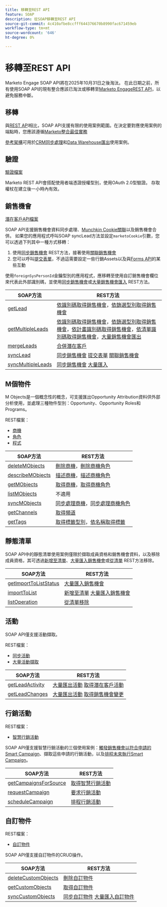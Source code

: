 ```yaml
---
title: 移轉至REST API
feature: SOAP
description: 從SOAP移轉至REST API
source-git-commit: 4c410afbe8ccfff644376670b8990fac671459eb
workflow-type: tm+mt
source-wordcount: '646'
ht-degree: 0%

---
```



# 移轉至REST API

Marketo Engage SOAP API將在2025年10月31日之後淘汰。 在此日期之前，所有使用SOAP API的現有整合應該已淘汰或移轉至[Marketo EngageREST API](https://experienceleague.adobe.com/en/docs/marketo-developer/marketo/rest/rest-api)，以避免服務中斷。

## 移轉

與[REST AP](https://experienceleague.adobe.com/en/docs/marketo-developer/marketo/rest/rest-api)I相比，SOAP API支援有限的使用案例範圍。在決定要對應使用案例的端點時，您應該遵循[Marketo整合最佳實務](https://experienceleague.adobe.com/en/docs/marketo-developer/marketo/rest/marketo-integration-best-practices)

[參考架構](https://experienceleague.adobe.com/en/docs/marketo-developer/marketo/rest/reference-architectures)可用於[CRM同步處理](https://experienceleague.adobe.com/docs/marketo-developer/assets/sync-architecture-whitepaper.pdf?lang=en)和[Data Warehouse匯出](https://experienceleague.adobe.com/docs/marketo-developer/assets/reference_architecture.pdf?lang=en)使用案例。

## 驗證

[驗證檔案](https://experienceleague.adobe.com/en/docs/marketo-developer/marketo/rest/authentication)

Marketo REST API會搭配使用者端憑證授權型別，使用OAuth 2.0型驗證。 存取權杖在建立後一小時內有效。

## 銷售機會

[潛在客戶API檔案](https://experienceleague.adobe.com/en/docs/marketo-developer/marketo/rest/lead-database/leads)

SOAP API支援銷售機會資料同步處理、[Munchkin Cookie關聯](https://experienceleague.adobe.com/en/docs/marketo-developer/marketo/javascriptapi/leadtracking/lead-tracking)以及銷售機會合併。 如果您的應用程式呼叫SOAP syncLead方法並設定`marketoCookie`引數，您可以透過下列其中一種方式移轉：

1. 使用[同步銷售機會](https://developer.adobe.com/marketo-apis/api/mapi/#operation/syncLeadUsingPOST) REST方法，接著使用[關聯銷售機會](https://developer.adobe.com/marketo-apis/api/mapi/#operation/associateLeadUsingPOST)
2. 您可以呼叫[提交表單](https://experienceleague.adobe.com/en/docs/marketo-developer/marketo/rest/lead-database/leads&quot;%20\l%20&quot;submit-form)，不過這需要設定一些行銷Assets以及與[Forms API](https://experienceleague.adobe.com/en/docs/marketo-developer/marketo/rest/assets/forms)的某些互動

使用`foreignSysPersonId`金鑰型別的應用程式，應移轉至使用自訂銷售機會欄位來代表此外部識別碼，並使用[同步銷售機會](https://experienceleague.adobe.com/en/docs/marketo-developer/marketo/rest/lead-database/leads#create-and-update)或[大量銷售機會匯入](https://experienceleague.adobe.com/en/docs/marketo-developer/marketo/rest/bulk-import/bulk-lead-import) REST方法。

| SOAP方法 | REST方法 |
| --- | --- |
| [getLead](https://experienceleague.adobe.com/en/docs/marketo-developer/marketo/soap/leads/getlead) | [依識別碼取得銷售機會](https://developer.adobe.com/marketo-apis/api/mapi/#operation/getLeadByIdUsingGET)，[依篩選型別取得銷售機會](https://developer.adobe.com/marketo-apis/api/mapi/#operation/getLeadsByFilterUsingGET) |
| [getMultipleLeads](https://experienceleague.adobe.com/en/docs/marketo-developer/marketo/soap/leads/getmultipleleads) | [依識別碼取得銷售機會](https://developer.adobe.com/marketo-apis/api/mapi/#operation/getLeadByIdUsingGET)，[依篩選型別取得銷售機會](https://developer.adobe.com/marketo-apis/api/mapi/#operation/getLeadsByFilterUsingGET)，[依計畫識別碼取得銷售機會](https://developer.adobe.com/marketo-apis/api/mapi/#operation/getLeadsByProgramIdUsingGET)，[依清單識別碼取得銷售機會](https://developer.adobe.com/marketo-apis/api/mapi/#operation/getLeadsByListIdUsingGET)，[大量銷售機會匯出](https://developer.adobe.com/marketo-apis/api/mapi/#tag/Bulk-Export-Leads) |
| [mergeLeads](https://experienceleague.adobe.com/en/docs/marketo-developer/marketo/soap/leads/mergeleads) | [合併潛在客戶](https://developer.adobe.com/marketo-apis/api/mapi/#operation/mergeLeadsUsingPOST) |
| [syncLead](https://experienceleague.adobe.com/en/docs/marketo-developer/marketo/soap/leads/synclead) | [同步銷售機會](https://developer.adobe.com/marketo-apis/api/mapi/#operation/syncLeadUsingPOST) [提交表單](https://developer.adobe.com/marketo-apis/api/mapi/#operation/SubmitFormUsingPOST) [關聯銷售機會](https://developer.adobe.com/marketo-apis/api/mapi/#operation/associateLeadUsingPOST) |
| [syncMultipleLeads](https://experienceleague.adobe.com/en/docs/marketo-developer/marketo/soap/leads/syncmultipleleads) | [同步銷售機會](https://developer.adobe.com/marketo-apis/api/mapi/#operation/syncLeadUsingPOST) [大量匯入](https://developer.adobe.com/marketo-apis/api/mapi/#tag/Bulk-Import-Leads) |

## M個物件

M Objects是一個概念性的概念，可支援匯出Opportunity Attribution資料供外部分析使用，並處理三種物件型別：Opportunity、Opportunity Roles和Programs。

REST檔案：

- [商機](https://experienceleague.adobe.com/en/docs/marketo-developer/marketo/rest/lead-database/opportunities)
- [角色](https://experienceleague.adobe.com/en/docs/marketo-developer/marketo/rest/lead-database/opportunity-roles)
- [程式](https://experienceleague.adobe.com/en/docs/marketo-developer/marketo/rest/assets/programs)

| SOAP方法 | REST方法 |
| --- | --- |
| [deleteMObjects](https://experienceleague.adobe.com/en/docs/marketo-developer/marketo/soap/marketo-objects/deletemobjects) | [刪除商機](https://developer.adobe.com/marketo-apis/api/mapi/#operation/deleteOpportunitiesUsingPOST)，[刪除商機角色](https://developer.adobe.com/marketo-apis/api/mapi/#operation/deleteOpportunityRolesUsingPOST) |
| [describeMObjects](https://experienceleague.adobe.com/en/docs/marketo-developer/marketo/soap/marketo-objects/describemobject) | [描述商機](https://developer.adobe.com/marketo-apis/api/mapi/#operation/describeUsingGET_4)，[描述商機角色](https://developer.adobe.com/marketo-apis/api/mapi/#operation/describeOpportunityRoleUsingGET) |
| [getMObjects](https://experienceleague.adobe.com/en/docs/marketo-developer/marketo/soap/marketo-objects/getmobjects) | [取得商機](https://developer.adobe.com/marketo-apis/api/mapi/#operation/getOpportunitiesUsingGET)，[取得商機角色](https://developer.adobe.com/marketo-apis/api/mapi/#operation/describeOpportunityRoleUsingGET) |
| [listMObjects](https://experienceleague.adobe.com/en/docs/marketo-developer/marketo/soap/marketo-objects/listmobjects) | 不適用 |
| [syncMObjects](https://experienceleague.adobe.com/en/docs/marketo-developer/marketo/soap/marketo-objects/syncmobjects) | [同步處理商機](https://developer.adobe.com/marketo-apis/api/mapi/#operation/syncOpportunitiesUsingPOST)，[同步處理商機角色](https://developer.adobe.com/marketo-apis/api/mapi/#operation/syncOpportunityRolesUsingPOST) |
| [getChannels](https://experienceleague.adobe.com/en/docs/marketo-developer/marketo/soap/programs/getchannels) | [取得頻道](https://developer.adobe.com/marketo-apis/api/asset/#operation/getAllChannelsUsingGET) |
| [getTags](https://experienceleague.adobe.com/en/docs/marketo-developer/marketo/soap/programs/gettags) | [取得標籤型別](https://developer.adobe.com/marketo-apis/api/asset/#operation/getTagTypesUsingGET)，[依名稱取得標籤](https://developer.adobe.com/marketo-apis/api/asset/#operation/getTagByNameUsingGET) |

## 靜態清單

SOAP API中的靜態清單使用案例僅限於擷取成員資格和銷售機會資料，以及移除成員資格，其可透過[新增至清單](https://developer.adobe.com/marketo-apis/api/mapi/#operation/addLeadsToListUsingPOST)、[大量匯入銷售機會](https://experienceleague.adobe.com/en/docs/marketo-developer/marketo/rest/bulk-import/bulk-lead-import)或[從清單](https://developer.adobe.com/marketo-apis/api/mapi/#operation/removeLeadsFromListUsingDELETE) REST方法移除。

| SOAP方法 | REST方法 |
| --- | --- |
| [getImportToListStatus](https://experienceleague.adobe.com/en/docs/marketo-developer/marketo/soap/static-lists/getimporttoliststatus) | [大量匯入銷售機會](https://developer.adobe.com/marketo-apis/api/mapi/#tag/Bulk-Import-Leads) |
| [importToList](https://experienceleague.adobe.com/en/docs/marketo-developer/marketo/soap/static-lists/importtolist) | [新增至清單](https://developer.adobe.com/marketo-apis/api/mapi/#operation/addLeadsToListUsingPOST) [大量匯入銷售機會](https://developer.adobe.com/marketo-apis/api/mapi/#tag/Bulk-Import-Leads) |
| [listOperation](https://experienceleague.adobe.com/en/docs/marketo-developer/marketo/soap/static-lists/listoperation) | [從清單移除](https://developer.adobe.com/marketo-apis/api/mapi/#operation/removeLeadsFromListUsingDELETE) |

## 活動

SOAP API僅支援活動擷取。

REST檔案：

- [同步活動](https://experienceleague.adobe.com/en/docs/marketo-developer/marketo/rest/lead-database/activities)
- [大量活動擷取](https://experienceleague.adobe.com/en/docs/marketo-developer/marketo/rest/bulk-extract/bulk-activity-extract)

| SOAP方法 | REST方法 |
| --- | --- |
| [getLeadActivity](https://experienceleague.adobe.com/en/docs/marketo-developer/marketo/soap/activities/getleadactivity) | [大量匯出活動](https://developer.adobe.com/marketo-apis/api/mapi/#tag/Bulk-Export-Activities) [取得潛在客戶活動](https://developer.adobe.com/marketo-apis/api/mapi/#operation/getLeadActivitiesUsingGET) |
| [getLeadChanges](https://experienceleague.adobe.com/en/docs/marketo-developer/marketo/soap/activities/getleadchanges) | [大量匯出活動](https://developer.adobe.com/marketo-apis/api/mapi/#tag/Bulk-Export-Activities) [取得銷售機會變更](https://developer.adobe.com/marketo-apis/api/mapi/#operation/getLeadChangesUsingGET) |

## 行銷活動

REST檔案：

- [智慧行銷活動](https://experienceleague.adobe.com/en/docs/marketo-developer/marketo/rest/assets/smart-campaigns&quot;%20\h%20HYPERLINK%20&quot;https://experienceleague.adobe.com/en/docs/marketo-developer/marketo/rest/assets/smart-campaigns)

SOAP API僅支援智慧行銷活動的三個使用案例：[觸發銷售機會以符合申請的Smart Campaign](https://experienceleague.adobe.com/en/docs/marketo-developer/marketo/rest/assets/smart-campaigns#trigger)、擷取這些申請的行銷活動，以及[排程未來執行Smart Campaign](https://experienceleague.adobe.com/en/docs/marketo-developer/marketo/rest/assets/smart-campaigns#schedule)。

| SOAP方法 | REST方法 |
| --- | --- |
| [getCampaignsForSource](https://experienceleague.adobe.com/en/docs/marketo-developer/marketo/soap/campaigns/getcampaignsforsource) | [取得智慧行銷活動](https://developer.adobe.com/marketo-apis/api/asset/#operation/getAllSmartCampaignsGET) |
| [requestCampaign](https://experienceleague.adobe.com/en/docs/marketo-developer/marketo/soap/campaigns/requestcampaign) | [要求行銷活動](https://developer.adobe.com/marketo-apis/api/mapi/#operation/triggerCampaignUsingPOST) |
| [scheduleCampaign](https://experienceleague.adobe.com/en/docs/marketo-developer/marketo/soap/campaigns/schedulecampaign) | [排程行銷活動](https://developer.adobe.com/marketo-apis/api/mapi/#operation/scheduleCampaignUsingPOST) |

## 自訂物件

REST檔案：

- [自訂物件](https://experienceleague.adobe.com/en/docs/marketo-developer/marketo/rest/lead-database/custom-objects&quot;%20\h%20HYPERLINK%20&quot;https://experienceleague.adobe.com/en/docs/marketo-developer/marketo/rest/lead-database/custom-objects)

SOAP API僅支援自訂物件的CRUD操作。

| SOAP方法 | REST方法 |
| --- | --- |
| [deleteCustomObjects](https://experienceleague.adobe.com/en/docs/marketo-developer/marketo/soap/custom-objects/deletecustomobjects) | [刪除自訂物件](https://developer.adobe.com/marketo-apis/api/mapi/#operation/deleteCustomObjectsUsingPOST) |
| [getCustomObjects](https://experienceleague.adobe.com/en/docs/marketo-developer/marketo/soap/custom-objects/getcustomobjects) | [取得自訂物件](https://developer.adobe.com/marketo-apis/api/mapi/#operation/getCustomObjectsUsingGET) |
| [syncCustomObjects](https://experienceleague.adobe.com/en/docs/marketo-developer/marketo/soap/custom-objects/synccustomobjects) | [同步自訂物件](https://developer.adobe.com/marketo-apis/api/mapi/#operation/syncCustomObjectsUsingPOST) [大量匯入自訂物件](https://experienceleague.adobe.com/en/docs/marketo-developer/marketo/rest/bulk-import/bulk-custom-object-import) |